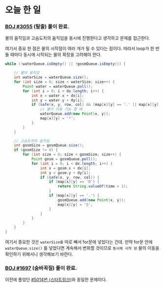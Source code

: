 # 오늘 한 일

### [BOJ #3055](https://www.acmicpc.net/problem/3055) (탈출) 풀이 완료.

물의 움직임과 고슴도치의 움직임을 동시에 진행한다고 생각하고 문제를 접근한다.

여기서 중요 한 점은 물의 시작점이 여러 개가 될 수 있다는 점이다. 따라서 loop가 한 번 돌 때마다 동시에 시작되는 물의 확장을 고려해야 한다.

```java
while (!waterQueue.isEmpty() || !gosmQueue.isEmpty()) {

    // 물의 움직임
    int waterSize = waterQueue.size();
    for (int size = 0; size < waterSize; size++) {
        Point water = waterQueue.poll();
        for (int i = 0; i < dx.length; i++) {
            int x = water.x + dx[i];
            int y = water.y + dy[i];
            if (safe(x, y, row, col) && (map[x][y] == '.' || map[x][y] == 'S')) {
                // 물이 이동 가능 할 때
                waterQueue.add(new Point(x, y));
                map[x][y] = '*';
            }
        }
    }

    // 고슴도치의 움직임
    int gosmSize = gosmQueue.size();
    if (gosmSize != 0) {
        for (int size = 0; size < gosmSize; size++) {
            Point gosm = gosmQueue.poll();
            for (int i = 0; i < dx.length; i++) {
                int x = gosm.x + dx[i];
                int y = gosm.y + dy[i];
                if (safe(x, y, row, col)) {
                    if (map[x][y] == 'D') {
                        return String.valueOf(time + 1);
                    }
                    if (map[x][y] == '.') {
                        gosmQueue.add(new Point(x, y));
                        map[x][y] = 'S';
                    }
                }
            }
        }
    }
}
```

여기서 중요한 것은 `waterSize를` 따로 빼서 for문에 넣었다는 건데. 만약 for문 안에 `waterQueue.size()` 를 넣었다면 계속해서 변화할 것이므로 `동시에 시작 된` 물의 이동을 확인하기 위해서니 생각해보기 바란다.

### [BOJ #1697](https://www.acmicpc.net/problem/1697) (숨바꼭질) 풀이 완료.

이전에 풀었던 [#5014번 (스타트링크)](https://www.acmicpc.net/problem/5014)와 동일한 문제이다.
